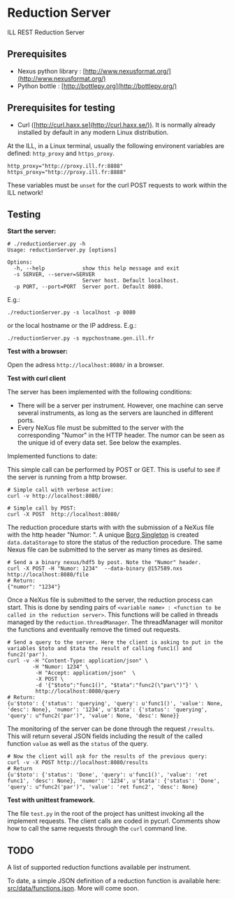 Reduction Server
===============

ILL REST Reduction Server

Prerequisites
-------------
  - Nexus python library : [http://www.nexusformat.org/](http://www.nexusformat.org/)
  - Python bottle : [http://bottlepy.org](http://bottlepy.org/)


Prerequisites for testing
-------------------------

  - Curl ([http://curl.haxx.se](http://curl.haxx.se/)). It is normally already installed by default in any modern Linux distribution.

At the ILL, in a Linux terminal, usually the following environent variables are defined: `http_proxy` and `https_proxy`.

```
http_proxy="http://proxy.ill.fr:8888"
https_proxy="http://proxy.ill.fr:8888"
```

These variables must be `unset` for the curl POST requests to work within the ILL network!

Testing
-------------------------

**Start the server:**

```
# ./reductionServer.py -h
Usage: reductionServer.py [options]

Options:
  -h, --help            show this help message and exit
  -s SERVER, --server=SERVER
                        Server host. Default localhost.
  -p PORT, --port=PORT  Server port. Default 8080.
```

E.g.:

```
./reductionServer.py -s localhost -p 8080
```

or the local hostname or the IP address. E.g.:

```
./reductionServer.py -s mypchostname.gen.ill.fr
```



**Test with a browser:**

Open the adress ```http://localhost:8080/``` in a browser.


**Test with curl client**

The server has been implemented with the following conditions:
- There will be a server per instrument. However, one machine can serve several instruments, as long as the servers are launched in different ports.
- Every NeXus file must be submitted to the server with the corresponding "Numor" in the HTTP header. The numor can be seen as the unique id of every data set. See below the examples. 

Implemented functions to date:

This simple call can be performed by POST or GET. This is useful to see if the server is running from a http browser.

```
# Simple call with verbose active:
curl -v http://localhost:8080/

# Simple call by POST:
curl -X POST  http://localhost:8080/
```

The reduction procedure starts with with the submission of a NeXus file with the http header "Numor: <ILL generated numor>".
A unique [Borg Singleton](http://code.activestate.com/recipes/66531-singleton-we-dont-need-no-stinkin-singleton-the-bo/) is created ```data.dataStorage``` to store the status of the reduction procedure.
The same Nexus file can be submitted to the server as many times as desired.

```
# Send a a binary nexus/hdf5 by post. Note the "Numor" header.
curl -X POST -H "Numor: 1234"  --data-binary @157589.nxs http://localhost:8080/file
# Return:
{"numor": "1234"}
```

Once a NeXus file is submitted to the server, the reduction process can start.
This is done by sending pairs of ```<variable name> : <function to be called in the reduction server>```. 
This functions will be called in threads managed by the ```reduction.threadManager```. The threadManager will monitor the functions and eventually remove the timed out requests.

```
# Send a query to the server. Here the client is asking to put in the variables $toto and $tata the result of calling func1() and func2('par'). 
curl -v -H "Content-Type: application/json" \
        -H "Numor: 1234" \
         -H "Accept: application/json"  \
         -X POST \
         -d '{"$toto":"func1()", "$tata":"func2(\"par\")"}' \
         http://localhost:8080/query
# Return:
{u'$toto': {'status': 'querying', 'query': u'func1()', 'value': None, 'desc': None}, 'numor': '1234', u'$tata': {'status': 'querying', 'query': u"func2('par')", 'value': None, 'desc': None}}         
```

The monitoring of the server can be done through the request ```/results```. This will return several JSON fields including the result of the called function ```value``` as well as the ```status``` of the query.

```
# Now the client will ask for the results of the previous query:
curl -v -X POST http://localhost:8080/results
# Return
{u'$toto': {'status': 'Done', 'query': u'func1()', 'value': 'ret func1', 'desc': None}, 'numor': '1234', u'$tata': {'status': 'Done', 'query': u"func2('par')", 'value': 'ret func2', 'desc': None}
```

**Test with unittest framework.**

The file ```test.py``` in the root of the project has unittest invoking all the implement requests. The client calls are coded in pycurl. Comments show how to call the same requests through the ```curl``` command line.

TODO
----

A list of supported reduction functions available per instrument.

To date, a simple JSON definition of a reduction function is available here: [src/data/functions.json](src/data/functions.json). More will come soon.

